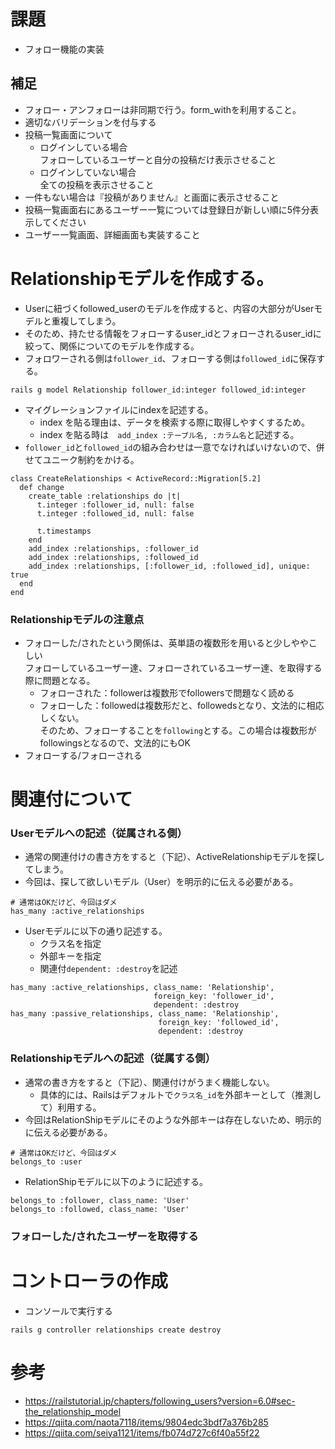 # 課題
- フォロー機能の実装
## 補足
- フォロー・アンフォローは非同期で行う。form_withを利用すること。
- 適切なバリデーションを付与する
- 投稿一覧画面について
  - ログインしている場合<br>
    フォローしているユーザーと自分の投稿だけ表示させること
  - ログインしていない場合<br>
    全ての投稿を表示させること
- 一件もない場合は『投稿がありません』と画面に表示させること
- 投稿一覧画面右にあるユーザー一覧については登録日が新しい順に5件分表示してください
- ユーザー一覧画面、詳細画面も実装すること

# Relationshipモデルを作成する。
- Userに紐づくfollowed_userのモデルを作成すると、内容の大部分がUserモデルと重複してしまう。
- そのため、持たせる情報をフォローするuser_idとフォローされるuser_idに絞って、関係についてのモデルを作成する。
- フォロワーされる側は`follower_id`、フォローする側は`followed_id`に保存する。
```
rails g model Relationship follower_id:integer followed_id:integer
```
- マイグレーションファイルにindexを記述する。
  - index を貼る理由は、データを検索する際に取得しやすくするため。
  - index を貼る時は　`add_index :テーブル名, :カラム名`と記述する。
- `follower_id`と`followed_id`の組み合わせは一意でなければいけないので、併せてユニーク制約をかける。
```
class CreateRelationships < ActiveRecord::Migration[5.2]
  def change
    create_table :relationships do |t|
      t.integer :follower_id, null: false
      t.integer :followed_id, null: false

      t.timestamps
    end
    add_index :relationships, :follower_id
    add_index :relationships, :followed_id
    add_index :relationships, [:follower_id, :followed_id], unique: true
  end
end
```
### Relationshipモデルの注意点
- フォローした/されたという関係は、英単語の複数形を用いると少しややこしい<br>フォローしているユーザー達、フォローされているユーザー達、を取得する際に問題となる。
  - フォローされた：followerは複数形でfollowersで問題なく読める
  - フォローした：followedは複数形だと、followedsとなり、文法的に相応しくない。<br>そのため、フォローすることを`following`とする。この場合は複数形がfollowingsとなるので、文法的にもOK
- フォローする/フォローされる


# 関連付について
### Userモデルへの記述（従属される側）
- 通常の関連付けの書き方をすると（下記）、ActiveRelationshipモデルを探してしまう。
- 今回は、探して欲しいモデル（User）を明示的に伝える必要がある。
```
# 通常はOKだけど、今回はダメ
has_many :active_relationships
```
- Userモデルに以下の通り記述する。
  - クラス名を指定
  - 外部キーを指定
  - 関連付`dependent: :destroy`を記述
```
has_many :active_relationships, class_name: 'Relationship',
                                foreign_key: 'follower_id',
                                dependent: :destroy
has_many :passive_relationships, class_name: 'Relationship',
                                 foreign_key: 'followed_id',
                                 dependent: :destroy                                
```
### Relationshipモデルへの記述（従属する側）
- 通常の書き方をすると（下記）、関連付けがうまく機能しない。
  - 具体的には、Railsはデフォルトで`クラス名_id`を外部キーとして（推測して）利用する。
- 今回はRelationShipモデルにそのような外部キーは存在しないため、明示的に伝える必要がある。
```
# 通常はOKだけど、今回はダメ
belongs_to :user
```
- RelationShipモデルに以下のように記述する。
```
belongs_to :follower, class_name: 'User'
belongs_to :followed, class_name: 'User'
```
### フォローした/されたユーザーを取得する




# コントローラの作成
- コンソールで実行する
```
rails g controller relationships create destroy
```

# 参考
- https://railstutorial.jp/chapters/following_users?version=6.0#sec-the_relationship_model
- https://qiita.com/naota7118/items/9804edc3bdf7a376b285
- https://qiita.com/seiya1121/items/fb074d727c6f40a55f22

